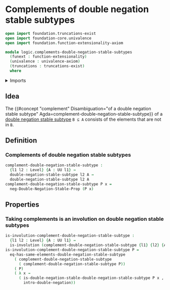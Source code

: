 # Complements of double negation stable subtypes

```agda
open import foundation.truncations-exist
open import foundation-core.univalence
open import foundation.function-extensionality-axiom

module logic.complements-double-negation-stable-subtypes
  (funext : function-extensionality)
  (univalence : univalence-axiom)
  (truncations : truncations-exist)
  where
```

<details><summary>Imports</summary>

```agda
open import foundation.dependent-pair-types
open import foundation.double-negation funext univalence truncations
open import foundation.double-negation-stable-propositions funext univalence truncations
open import foundation.full-subtypes funext univalence truncations
open import foundation.involutions funext univalence
open import foundation.negation funext
open import foundation.postcomposition-functions funext
open import foundation.powersets funext univalence truncations
open import foundation.propositional-truncations funext univalence
open import foundation.subtypes funext univalence truncations
open import foundation.unions-subtypes funext univalence truncations
open import foundation.universe-levels

open import foundation-core.function-types

open import logic.double-negation-stable-subtypes funext univalence truncations
```

</details>

## Idea

The
{{#concept "complement" Disambiguation="of a double negation stable subtype" Agda=complement-double-negation-stable-subtype}}
of a [double negation stable subtype](logic.double-negation-stable-subtypes.md)
`B ⊆ A` consists of the elements that are not in `B`.

## Definition

### Complements of double negation stable subtypes

```agda
complement-double-negation-stable-subtype :
  {l1 l2 : Level} {A : UU l1} →
  double-negation-stable-subtype l2 A →
  double-negation-stable-subtype l2 A
complement-double-negation-stable-subtype P x =
  neg-Double-Negation-Stable-Prop (P x)
```

## Properties

### Taking complements is an involution on double negation stable subtypes

```agda
is-involution-complement-double-negation-stable-subtype :
  {l1 l2 : Level} {A : UU l1} →
  is-involution (complement-double-negation-stable-subtype {l1} {l2} {A})
is-involution-complement-double-negation-stable-subtype P =
  eq-has-same-elements-double-negation-stable-subtype
    ( complement-double-negation-stable-subtype
      ( complement-double-negation-stable-subtype P))
    ( P)
    ( λ x →
      ( is-double-negation-stable-double-negation-stable-subtype P x ,
        intro-double-negation))
```
